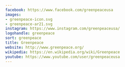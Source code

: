 ```yaml
---
facebook: https://www.facebook.com/greenpeaceusa
images:
- greenpeace-icon.svg
- greenpeace-ar21.svg
instagram: https://www.instagram.com/greenpeaceusa/
logohandle: greenpeace
sort: greenpeace
title: Greenpeace
website: http://www.greenpeace.org/
wikipedia: https://en.wikipedia.org/wiki/Greenpeace
youtube: https://www.youtube.com/user/greenpeaceusa
---
```

